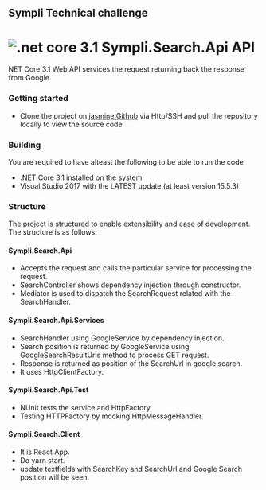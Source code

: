 ## Sympli Technical challenge

# ![.net core 3.1](http://csharpcorner.mindcrackerinc.netdna-cdn.com/UploadFile/MinorCatImages/062632AM.png.ashx?width=64&height=64) Sympli.Search.Api API

NET Core 3.1 Web API services the request returning back the response from Google.

### Getting started

- Clone the project on [jasmine Github](https://github.com/Jassyietur/sympli.search.api) via Http/SSH and pull the repository locally to view the source code

### Building

You are required to have alteast the following to be able to run the code

- .NET Core 3.1 installed on the system
- Visual Studio 2017 with the LATEST update (at least version 15.5.3)

### Structure

The project is structured to enable extensibility and ease of development. The structure is as follows:

#### Sympli.Search.Api

- Accepts the request and calls the particular service for processing the request.
- SearchController shows dependency injection through constructor.
- Mediator is used to dispatch the SearchRequest related with the SearchHandler.

#### Sympli.Search.Api.Services

- SearchHandler using GoogleService by dependency injection.
- Search position is returned by GoogleService using GoogleSearchResultUrls method to process GET request.
- Response is returned as position of the SearchUrl in google search.
- It uses HttpClientFactory.

#### Sympli.Search.Api.Test

- NUnit tests the service and HttpFactory.
- Testing HTTPFactory by mocking HttpMessageHandler.

#### Sympli.Search.Client

- It is React App.
- Do yarn start.
- update textfields with SearchKey and SearchUrl and Google Search position will be seen.
